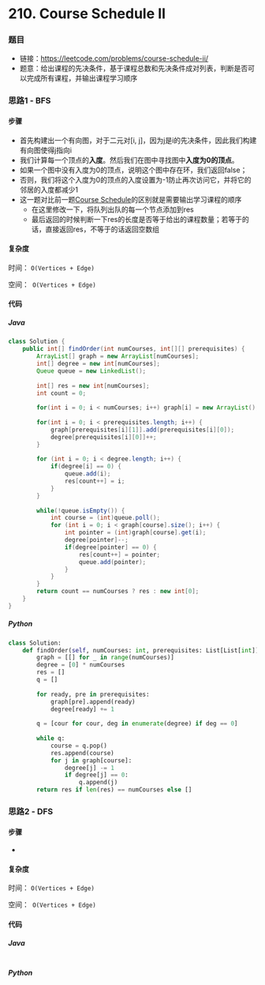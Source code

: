 # 210. Course Schedule II

### 题目

- 链接：https://leetcode.com/problems/course-schedule-ii/
- 题意：给出课程的先决条件，基于课程总数和先决条件成对列表，判断是否可以完成所有课程，并输出课程学习顺序



### 思路1 - BFS

#### 步骤

- 首先构建出一个有向图，对于二元对[i, j]，因为j是i的先决条件，因此我们构建有向图使得j指向i
- 我们计算每一个顶点的**入度**。然后我们在图中寻找图中**入度为0的顶点**。
- 如果一个图中没有入度为0的顶点，说明这个图中存在环，我们返回false；
- 否则，我们将这个入度为0的顶点的入度设置为-1防止再次访问它，并将它的邻居的入度都减少1
- 这一题对比前一题[Course Schedule](../../Solved/207-Course-Schedule/Course-Schedule.md)的区别就是需要输出学习课程的顺序
  - 在这里修改一下，将队列出队的每一个节点添加到res
  - 最后返回的时候判断一下res的长度是否等于给出的课程数量；若等于的话，直接返回res，不等于的话返回空数组





#### 复杂度

时间： `O(Vertices + Edge)`

空间：` O(Vertices + Edge)`

#### 代码

##### Java

```java
class Solution {
    public int[] findOrder(int numCourses, int[][] prerequisites) {
        ArrayList[] graph = new ArrayList[numCourses];
        int[] degree = new int[numCourses];
        Queue queue = new LinkedList();
        
        int[] res = new int[numCourses];
        int count = 0;
        
        for(int i = 0; i < numCourses; i++) graph[i] = new ArrayList();
        
        for(int i = 0; i < prerequisites.length; i++) {
            graph[prerequisites[i][1]].add(prerequisites[i][0]);
            degree[prerequisites[i][0]]++;
        }
        
        for (int i = 0; i < degree.length; i++) {
            if(degree[i] == 0) {
                queue.add(i);
                res[count++] = i;
            }
        }
        
        while(!queue.isEmpty()) {
            int course = (int)queue.poll();
            for (int i = 0; i < graph[course].size(); i++) {
                int pointer = (int)graph[course].get(i);
                degree[pointer]--;
                if(degree[pointer] == 0) {
                    res[count++] = pointer;
                    queue.add(pointer);
                }
            }
        }
        return count == numCourses ? res : new int[0];   
    }
}
```



##### Python

```python
class Solution:
    def findOrder(self, numCourses: int, prerequisites: List[List[int]]) -> List[int]:
        graph = [[] for _ in range(numCourses)]
        degree = [0] * numCourses
        res = []
        q = []
        
        for ready, pre in prerequisites:
            graph[pre].append(ready)
            degree[ready] += 1
        
        q = [cour for cour, deg in enumerate(degree) if deg == 0]
        
        while q:
            course = q.pop()
            res.append(course)
            for j in graph[course]:
                degree[j] -= 1
                if degree[j] == 0:
                    q.append(j)
        return res if len(res) == numCourses else []
```



### 思路2 - DFS

#### 步骤

- 





#### 复杂度

时间： `O(Vertices + Edge)`

空间：` O(Vertices + Edge)`

#### 代码

##### Java

```java

```



##### Python

```python

```

